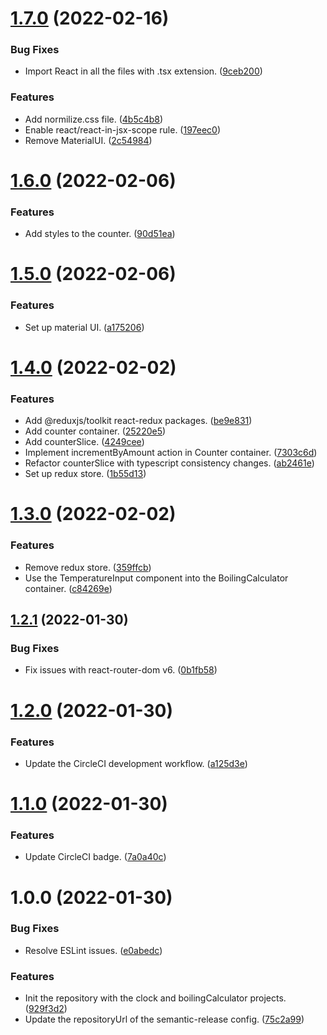 # [1.7.0](https://github.com/ae-lexs/ae_react_sandbox/compare/v1.6.0...v1.7.0) (2022-02-16)


### Bug Fixes

* Import React in all the files with .tsx extension. ([9ceb200](https://github.com/ae-lexs/ae_react_sandbox/commit/9ceb20087263c55f62ed94aef1c4fd3cbad8297b))


### Features

* Add normilize.css file. ([4b5c4b8](https://github.com/ae-lexs/ae_react_sandbox/commit/4b5c4b823d919f96a17f40524c305fecc7c5a4cd))
* Enable react/react-in-jsx-scope rule. ([197eec0](https://github.com/ae-lexs/ae_react_sandbox/commit/197eec0e2626f4628247e940563b11a46b2e3be7))
* Remove MaterialUI. ([2c54984](https://github.com/ae-lexs/ae_react_sandbox/commit/2c54984ca48be25f2006000a9667209daca019ce))

# [1.6.0](https://github.com/ae-lexs/ae_react_sandbox/compare/v1.5.0...v1.6.0) (2022-02-06)


### Features

* Add styles to the counter. ([90d51ea](https://github.com/ae-lexs/ae_react_sandbox/commit/90d51ea99e68b5ea40e97ecf38115eeca6e90e11))

# [1.5.0](https://github.com/ae-lexs/ae_react_sandbox/compare/v1.4.0...v1.5.0) (2022-02-06)


### Features

* Set up material UI. ([a175206](https://github.com/ae-lexs/ae_react_sandbox/commit/a1752067c3379d1134fbb9b91205fc7beaf3fc02))

# [1.4.0](https://github.com/ae-lexs/ae_react_sandbox/compare/v1.3.0...v1.4.0) (2022-02-02)


### Features

* Add @reduxjs/toolkit react-redux packages. ([be9e831](https://github.com/ae-lexs/ae_react_sandbox/commit/be9e831aee4c53c13e56bc5d73d6b582e1e59924))
* Add counter container. ([25220e5](https://github.com/ae-lexs/ae_react_sandbox/commit/25220e5d059b37716ca114b12494f9686b5345e9))
* Add counterSlice. ([4249cee](https://github.com/ae-lexs/ae_react_sandbox/commit/4249ceeb4d594154b1ab03aa87e65a3e6b7713c8))
* Implement incrementByAmount action in Counter container. ([7303c6d](https://github.com/ae-lexs/ae_react_sandbox/commit/7303c6df94aee602afe998cbf45997396f87b94d))
* Refactor counterSlice with typescript consistency changes. ([ab2461e](https://github.com/ae-lexs/ae_react_sandbox/commit/ab2461e2530db57589c1e4a9ff61f5b159de9518))
* Set up redux store. ([1b55d13](https://github.com/ae-lexs/ae_react_sandbox/commit/1b55d1334971672a3058470468f5433e1064dd37))

# [1.3.0](https://github.com/ae-lexs/ae_react_sandbox/compare/v1.2.1...v1.3.0) (2022-02-02)


### Features

* Remove redux store. ([359ffcb](https://github.com/ae-lexs/ae_react_sandbox/commit/359ffcb84795d9e06cf86bf2c6397a0c8b5fd5b8))
* Use the TemperatureInput component into the BoilingCalculator container. ([c84269e](https://github.com/ae-lexs/ae_react_sandbox/commit/c84269eb76db169dd82748a958aa0748271e2bac))

## [1.2.1](https://github.com/ae-lexs/ae_react_sandbox/compare/v1.2.0...v1.2.1) (2022-01-30)


### Bug Fixes

* Fix issues with react-router-dom v6. ([0b1fb58](https://github.com/ae-lexs/ae_react_sandbox/commit/0b1fb58043a475cc329d8a4e667d28c71db54f4b))

# [1.2.0](https://github.com/ae-lexs/ae_react_sandbox/compare/v1.1.0...v1.2.0) (2022-01-30)


### Features

* Update the CircleCI development workflow. ([a125d3e](https://github.com/ae-lexs/ae_react_sandbox/commit/a125d3ec2d770bfcab2ee459737a8de8c04b917b))

# [1.1.0](https://github.com/ae-lexs/ae_react_sandbox/compare/v1.0.0...v1.1.0) (2022-01-30)


### Features

* Update CircleCI badge. ([7a0a40c](https://github.com/ae-lexs/ae_react_sandbox/commit/7a0a40cf3b626e6c99028ecb90419bb5e597c57c))

# 1.0.0 (2022-01-30)


### Bug Fixes

* Resolve ESLint issues. ([e0abedc](https://github.com/ae-lexs/ae_react_sandbox/commit/e0abedc43437fa53ddc21967923ce81fe703d072))


### Features

* Init the repository with the clock and boilingCalculator projects. ([929f3d2](https://github.com/ae-lexs/ae_react_sandbox/commit/929f3d24bb4878f2f313f0fd9d7fb6c41835f3c3))
* Update the repositoryUrl of the semantic-release config. ([75c2a99](https://github.com/ae-lexs/ae_react_sandbox/commit/75c2a999722568697c45dc93559c1cad98f6b263))
